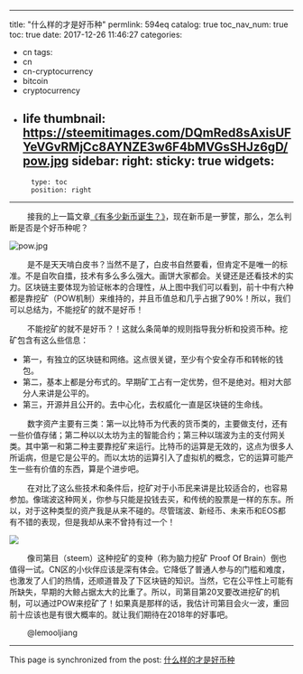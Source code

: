 
---
title: "什么样的才是好币种"
permlink: 594eq
catalog: true
toc_nav_num: true
toc: true
date: 2017-12-26 11:46:27
categories:
- cn
tags:
- cn
- cn-cryptocurrency
- bitcoin
- cryptocurrency
- life
thumbnail: https://steemitimages.com/DQmRed8sAxisUFYeVGvRMjCc8AYNZE3w6F4bMVGsSHJz6gD/pow.jpg
sidebar:
    right:
        sticky: true
widgets:
    -
        type: toc
        position: right
---


&nbsp;&nbsp;&nbsp;&nbsp;&nbsp;&nbsp;&nbsp;&nbsp;接我的上一篇文章[《有多少新币诞生？》]( https://steemit.com/cn/@lemooljiang/351j8a)，现在新币是一萝筐，那么，怎么判断是否是个好币种呢？

![pow.jpg](https://steemitimages.com/DQmRed8sAxisUFYeVGvRMjCc8AYNZE3w6F4bMVGsSHJz6gD/pow.jpg)

&nbsp;&nbsp;&nbsp;&nbsp;&nbsp;&nbsp;&nbsp;&nbsp;是不是天天啃白皮书？当然不是了，白皮书自然要看，但肯定不是唯一的标准。不是自吹自擂，技术有多么多么强大。画饼大家都会。关键还是还看技术的实力。区块链主要体现为验证帐本的合理性，从上图中我们可以看到，前十中有六种都是靠挖矿（POW机制）来维持的，并且币值总和几乎占据了90%！所以，我们可以总结为，不能挖矿的就不是好币！

&nbsp;&nbsp;&nbsp;&nbsp;&nbsp;&nbsp;&nbsp;&nbsp;不能挖矿的就不是好币？！这就么条简单的规则指导我分析和投资币种。挖矿包含有这么些信息：
* 第一，有独立的区块链和网络。这点很关键，至少有个安全存币和转帐的钱包。
* 第二，基本上都是分布式的。早期矿工占有一定优势，但不是绝对。相对大部分人来讲是公平的。
* 第三，开源并且公开的。去中心化，去权威化一直是区块链的生命线。

&nbsp;&nbsp;&nbsp;&nbsp;&nbsp;&nbsp;&nbsp;&nbsp;数字资产主要有三类：第一以比特币为代表的货币类的，主要做支付，还有一些价值存储；第二种以以太坊为主的智能合约；第三种以瑞波为主的支付网关类。其中第一和第二种主要靠挖矿来运行。比特币的运算是无效的，这点为很多人所诟病，但是它是公平的。而以太坊的运算引入了虚拟机的概念，它的运算可能产生一些有价值的东西，算是个进步吧。

&nbsp;&nbsp;&nbsp;&nbsp;&nbsp;&nbsp;&nbsp;&nbsp;在对比了这么些技术和条件后，挖矿对于小币民来讲是比较适合的，也容易参加。像瑞波这种网关，你参与只能是投钱去买，和传统的股票是一样的东东。所以，对于这种类型的资产我是从来不碰的。尽管瑞波、新经币、未来币和EOS都有不错的表现，但是我却从来不曾持有过一个！

![](https://steemitimages.com/0x0/https://steemitimages.com/DQmeetoJnBhjdUgRGjqdzGojsiDzWzzsceRJbo2rqWp7SPB/brain.jpg)

&nbsp;&nbsp;&nbsp;&nbsp;&nbsp;&nbsp;&nbsp;&nbsp;像司第目（steem）这种挖矿的变种（称为脑力挖矿 Proof Of Brain）倒也值得一试。CN区的小伙伴应该是深有体会。它降低了普通人参与的门槛和难度，也激发了人们的热情，还顺道普及了下区块链的知识。当然，它在公平性上可能有所缺失，早期的大鲸占据太大的比重了。所以，司第目第20叉要改进挖矿的机制，可以通过POW来挖矿了！如果真是那样的话，我估计司第目会火一波，重回前十应该也是有很大概率的。就让我们期待在2018年的好事吧。


&nbsp;&nbsp;&nbsp;&nbsp;&nbsp;&nbsp;&nbsp;&nbsp;@lemooljiang

- - -

This page is synchronized from the post: [什么样的才是好币种](https://steemit.com/@lemooljiang/594eq)

